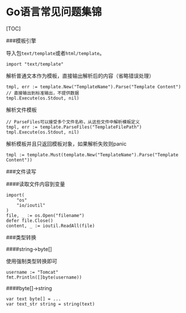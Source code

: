 Go语言常见问题集锦
=======

[TOC]


###模板引擎

导入包`text/template`或者`html/template`。

	import "text/template"

解析普通文本作为模板，直接输出解析后的内容（省略错误处理）

	tmpl, err := template.New("TemplateName").Parse("Template Content")
    // 直接输出到标准输出，不提供数据
    tmpl.Execute(os.Stdout, nil)

解析文件模板

	// ParseFiles可以接受多个文件名称，从这些文件中解析模板定义
	tmpl, err := template.ParseFiles("TemplateFilePath")
    tmpl.Execute(os.Stdout, nil)

解析模板并且只返回模板对象，如果解析失败则panic

	tmpl := template.Must(template.New("TemplateName").Parse("Template Content"))



###文件读写

####读取文件内容到变量

	import(
    	"os"
        "io/ioutil"
    )
	file, _ := os.Open("filename")
    defer file.Close()
    content, _ := ioutil.ReadAll(file)

###类型转换

####string->byte[]

使用强制类型转换即可

	username := "Tomcat"
    fmt.Println([]byte(username))

####byte[]->string

	var text byte[] = ...
    var text_str string = string(text)
